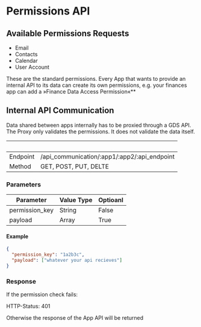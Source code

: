 # Permissions API

## Available Permissions Requests

- Email
- Contacts
- Calendar
- User Account

These are the standard permissions. Every App that wants to provide an internal
API to its data can create its own permissions, e.g. your finances app can add a
»Finance Data Access Permission«**

## Internal API Communication

Data shared between apps internally has to be proxied through a GDS API.
The Proxy only validates the permissions. It does not validate the data
itself.

| &nbsp;   | &nbsp;                                       |
| -------- | -------------------------------------------- |
| Endpoint | /api_communication/:app1/:app2/:api_endpoint |
| Method   | GET, POST, PUT, DELTE                        |

### Parameters

| Parameter      | Value Type | Optioanl |
| -------------  | ---------- | -------- |
| permission_key | String     | False    |
| payload        | Array      | True     |


#### Example
```json
{
  "permission_key": "1a2b3c",
  "payload": ["whatever your api recieves"]
}
```

### Response
If the permission check fails:

HTTP-Status: 401

Otherwise the response of the App API will be returned
